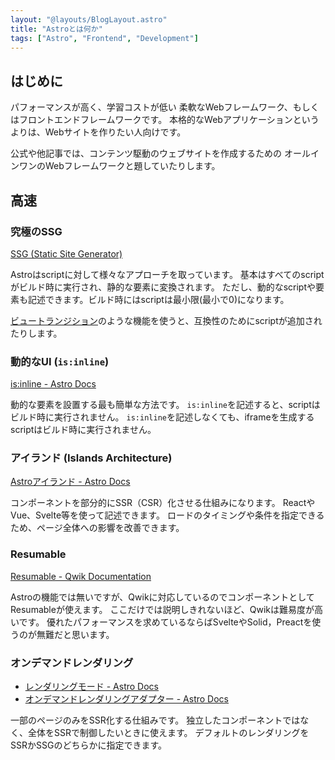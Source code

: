 ```yaml
---
layout: "@layouts/BlogLayout.astro"
title: "Astroとは何か"
tags: ["Astro", "Frontend", "Development"]
---
```


## はじめに  

  パフォーマンスが高く、学習コストが低い
  柔軟なWebフレームワーク、もしくはフロントエンドフレームワークです。
  本格的なWebアプリケーションというよりは、Webサイトを作りたい人向けです。  

  公式や他記事では、コンテンツ駆動のウェブサイトを作成するための
  オールインワンのWebフレームワークと題していたりします。  

## 高速  

[view-transitions]: https://docs.astro.build/ja/guides/view-transitions

### 究極のSSG

  [SSG (Static Site Generator)](https://w.wiki/9orW)  

  Astroはscriptに対して様々なアプローチを取っています。
  基本はすべてのscriptがビルド時に実行され、静的な要素に変換されます。
  ただし、動的なscriptや要素も記述できます。ビルド時にはscriptは最小限(最小で0)になります。  

  [ビュートランジション][view-transitions]のような機能を使うと、互換性のためにscriptが追加されたりします。  

### 動的なUI (`is:inline`)  

  [is:inline - Astro Docs](https://docs.astro.build/ja/reference/directives-reference/#isinline)  

  動的な要素を設置する最も簡単な方法です。
  `is:inline`を記述すると、scriptはビルド時に実行されません。
  `is:inline`を記述しなくても、iframeを生成するscriptはビルド時に実行されません。

### アイランド (Islands Architecture)  

  [Astroアイランド - Astro Docs](https://docs.astro.build/ja/concepts/islands/)  

  コンポーネントを部分的にSSR（CSR）化させる仕組みになります。
  ReactやVue、Svelte等を使って記述できます。
  ロードのタイミングや条件を指定できるため、ページ全体への影響を改善できます。

### Resumable  

  [Resumable - Qwik Documentation](https://qwik.dev/docs/concepts/resumable/)  

  Astroの機能では無いですが、Qwikに対応しているのでコンポーネントとしてResumableが使えます。
  ここだけでは説明しきれないほど、Qwikは難易度が高いです。
  優れたパフォーマンスを求めているならばSvelteやSolid，Preactを使うのが無難だと思います。

### オンデマンドレンダリング  

<!--  -->
- [レンダリングモード - Astro Docs](https://docs.astro.build/ja/basics/rendering-modes/)
- [オンデマンドレンダリングアダプター - Astro Docs](https://docs.astro.build/ja/guides/server-side-rendering/)
<!--  -->

  一部のページのみをSSR化する仕組みです。
  独立したコンポーネントではなく、全体をSSRで制御したいときに使えます。
  デフォルトのレンダリングをSSRかSSGのどちらかに指定できます。
